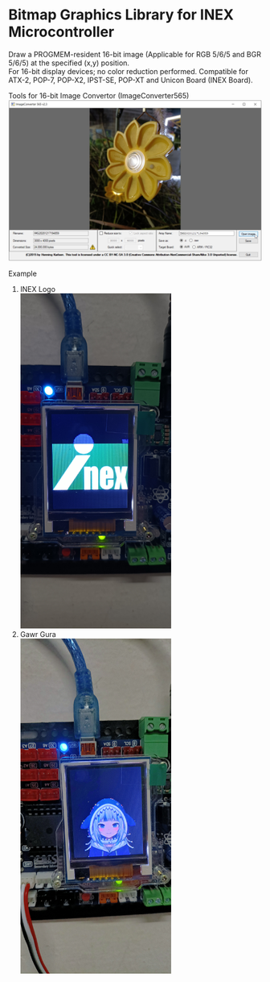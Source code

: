 # Bitmap Graphics Library for INEX Microcontroller
Draw a PROGMEM-resident 16-bit image (Applicable for RGB 5/6/5 and BGR 5/6/5) at the specified (x,y) position.  
For 16-bit display devices; no color reduction performed. 
Compatible for ATX-2, POP-7, POP-X2, IPST-SE, POP-XT and Unicon Board (INEX Board).

Tools for 16-bit Image Convertor (ImageConverter565)
<br/> <img src="https://github.com/krittametthawong/glcdBitmap-Library/blob/main/ImageConverter565%20Tools/imageconvertor_example01.jpg" width="600"> 

Example
1. INEX Logo
<br/> <img src="https://github.com/krittametthawong/glcdBitmap-Library/blob/main/examples/INEX%20Logo/inexlogo.jpg" width="300">
2. Gawr Gura
<br/> <img src="https://github.com/krittametthawong/glcdBitmap-Library/blob/main/examples/Gawr%20Gura/gawrgura.jpg" width="300"> 

